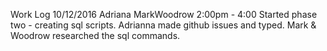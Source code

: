 Work Log
10/12/2016</td>
Adriana
MarkWoodrow
2:00pm - 4:00
Started phase two - creating sql scripts.  Adrianna made github issues and typed.  Mark & Woodrow researched the sql commands.
